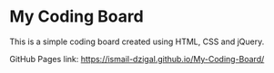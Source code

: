 # My Coding Board

This is a simple coding board created using HTML, CSS and jQuery.

GitHub Pages link: https://ismail-dzigal.github.io/My-Coding-Board/